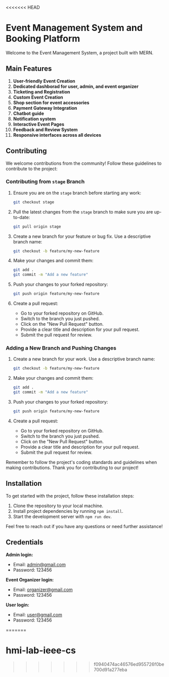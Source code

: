 <<<<<<< HEAD
# Event Management System and Booking Platform

Welcome to the Event Management System, a project built with MERN.

## Main Features

1. **User-friendly Event Creation**
2. **Dedicated dashborad for user, admin, and event organizer**
3. **Ticketing and Registration**
4. **Custom Event Creation**
5. **Shop section for event accessories**
5. **Payment Gateway Integration**
6. **Chatbot guide**
7. **Notification system**
8. **Interactive Event Pages**
9. **Feedback and Review System**
10. **Responsive interfaces across all devices**

## Contributing

We welcome contributions from the community! Follow these guidelines to contribute to the project:

### Contributing from `stage` Branch

1. Ensure you are on the `stage` branch before starting any work:

   ```bash
   git checkout stage
   ```

2. Pull the latest changes from the `stage` branch to make sure you are up-to-date:

   ```bash
   git pull origin stage
   ```

3. Create a new branch for your feature or bug fix. Use a descriptive branch name:

   ```bash
   git checkout -b feature/my-new-feature
   ```

4. Make your changes and commit them:

   ```bash
   git add .
   git commit -m "Add a new feature"
   ```

5. Push your changes to your forked repository:

   ```bash
   git push origin feature/my-new-feature
   ```

6. Create a pull request:

   - Go to your forked repository on GitHub.
   - Switch to the branch you just pushed.
   - Click on the "New Pull Request" button.
   - Provide a clear title and description for your pull request.
   - Submit the pull request for review.

### Adding a New Branch and Pushing Changes

1. Create a new branch for your work. Use a descriptive branch name:

   ```bash
   git checkout -b feature/my-new-feature
   ```

2. Make your changes and commit them:

   ```bash
   git add .
   git commit -m "Add a new feature"
   ```

3. Push your changes to your forked repository:

   ```bash
   git push origin feature/my-new-feature
   ```

4. Create a pull request:

   - Go to your forked repository on GitHub.
   - Switch to the branch you just pushed.
   - Click on the "New Pull Request" button.
   - Provide a clear title and description for your pull request.
   - Submit the pull request for review.

Remember to follow the project's coding standards and guidelines when making contributions. Thank you for contributing to our project!

## Installation

To get started with the project, follow these installation steps:

1. Clone the repository to your local machine.
2. Install project dependencies by running `npm install`.
3. Start the development server with `npm run dev`.

Feel free to reach out if you have any questions or need further assistance!

## Credentials

**Admin login:**

- Email: admin@gmail.com
- Password: 123456

**Event Organizer login:**

- Email: organizer@gmail.com
- Password: 123456

**User login:**

- Email: user@gmail.com
- Password: 123456







=======
# hmi-lab-ieee-cs
>>>>>>> f0940474ac46576ed955726f0be700d91a277eba
